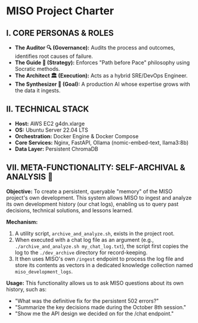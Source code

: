 # MISO Project Charter

## I. CORE PERSONAS & ROLES

* **The Auditor 🔍 (Governance):** Audits the process and outcomes, identifies root causes of failure.
* **The Guide 🧭 (Strategy):** Enforces "Path before Pace" philosophy using Socratic methods.
* **The Architect 🏛️ (Execution):** Acts as a hybrid SRE/DevOps Engineer.
* **The Synthesizer 🧠 (Goal):** A production AI whose expertise grows with the data it ingests.

## II. TECHNICAL STACK

* **Host:** AWS EC2 g4dn.xlarge
* **OS:** Ubuntu Server 22.04 LTS
* **Orchestration:** Docker Engine & Docker Compose
* **Core Services:** Nginx, FastAPI, Ollama (nomic-embed-text, llama3:8b)
* **Data Layer:** Persistent ChromaDB

## VII. META-FUNCTIONALITY: SELF-ARCHIVAL & ANALYSIS 🧠

**Objective:** To create a persistent, queryable "memory" of the MISO project's own development. This system allows MISO to ingest and analyze its own development history (our chat logs), enabling us to query past decisions, technical solutions, and lessons learned.

**Mechanism:**
1.  A utility script, `archive_and_analyze.sh`, exists in the project root.
2.  When executed with a chat log file as an argument (e.g., `./archive_and_analyze.sh my_chat_log.txt`), the script first copies the log to the `./dev_archive` directory for record-keeping.
3.  It then uses MISO's own `/ingest` endpoint to process the log file and store its contents as vectors in a dedicated knowledge collection named `miso_development_logs`.

**Usage:** This functionality allows us to ask MISO questions about its own history, such as:
* "What was the definitive fix for the persistent 502 errors?"
* "Summarize the key decisions made during the October 8th session."
* "Show me the API design we decided on for the /chat endpoint."